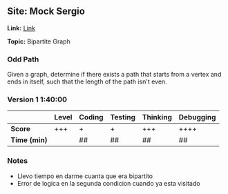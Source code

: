 ## Site: Mock Sergio

**Link:** [Link]()

**Topic:** Bipartite Graph

### Odd Path

Given a graph, determine if there exists a path that starts from a vertex 
and ends in itself, such that the length of the path isn't even.

### Version 1 1:40:00 

|           | Level | Coding | Testing | Thinking | Debugging  |
|-----------|-------|--------|---------|----------|------------|
| **Score** | +++   | +      | +       | +++      | ++++       |
| **Time (min)** | | ## | ## | ## | ## |

### Notes
- Llevo tiempo en darme cuanta que era bipartito
- Error de logica en la segunda condicion cuando ya esta visitado
